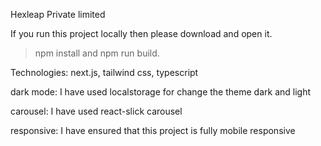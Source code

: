 Hexleap Private limited

If you run this project locally then please download and open it.
> npm install and npm run build.

Technologies: 
next.js, tailwind css, typescript

dark mode: I have used localstorage for change the theme dark and light

carousel: I have used react-slick carousel

responsive: I have ensured that this project is fully mobile responsive